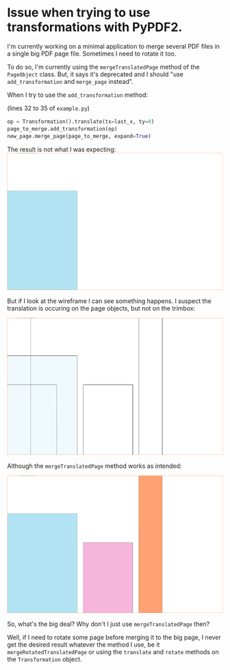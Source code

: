 # Issue when trying to use transformations with PyPDF2.

I'm currently working on a minimal application to merge several PDF files in a single big PDF page file. Sometimes I need to rotate it too.

To do so, I'm currently using the `mergeTranslatedPage` method of the `PageObject` class. But, it says it's deprecated and I should "use `add_transformation` and `merge_page` instead".

When I try to use the `add_transformation` method:

(lines 32 to 35 of `example.py`)
```python
op = Transformation().translate(tx=last_x, ty=0)
page_to_merge.add_transformation(op)
new_page.merge_page(page_to_merge, expand=True)
```

The result is not what I was expecting:
![Unexpected behavior](images/merged_not_ok.png)

But if I look at the wireframe I can see something happens. I suspect the translation is occuring on the page objects, but not on the trimbox:

![Wireframe view](images/merged_not_ok_wf.png)

Although the `mergeTranslatedPage` method works as intended:

![Expected behavior](images/merged_ok.png)

So, what's the big deal? Why don't I just use `mergeTranslatedPage` then?

Well, if I need to rotate some page before merging it to the big page, I never get the desired result whatever the method I use, be it `mergeRotatedTranslatedPage` or using the `translate` and `rotate` methods on the `Transformation` object.